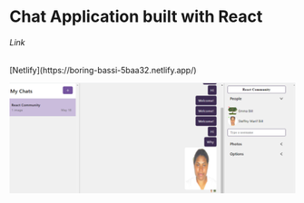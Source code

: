 <h1>Chat Application built with React</h1>


<h6>Link </h6> [Netlify](https://boring-bassi-5baa32.netlify.app/)

![Image of App](https://github.com/steffny1/Chat-App---React/blob/master/sample.PNG)
